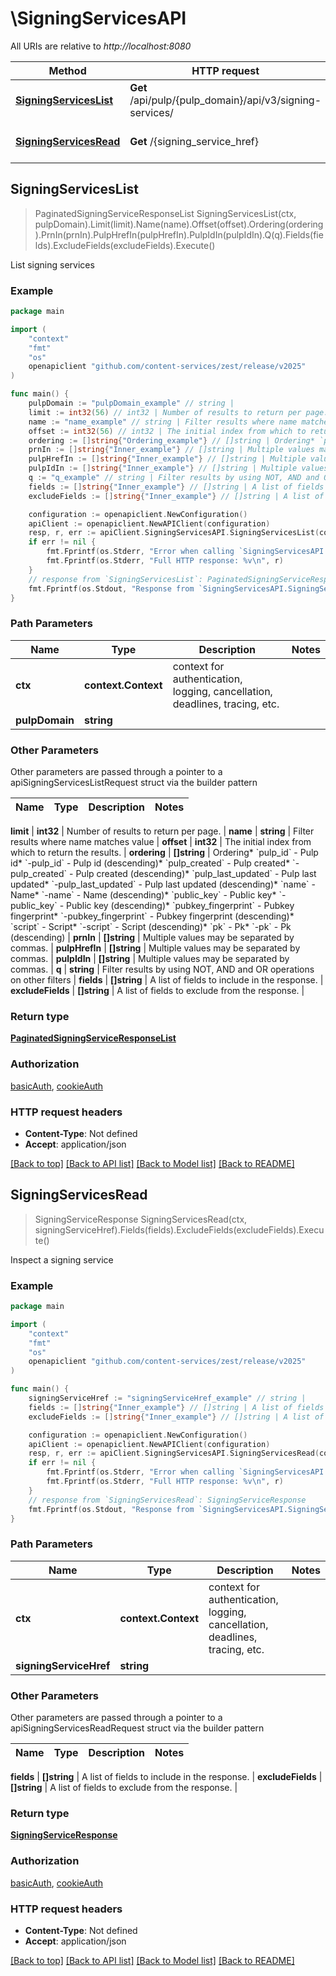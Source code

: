 # \SigningServicesAPI

All URIs are relative to *http://localhost:8080*

Method | HTTP request | Description
------------- | ------------- | -------------
[**SigningServicesList**](SigningServicesAPI.md#SigningServicesList) | **Get** /api/pulp/{pulp_domain}/api/v3/signing-services/ | List signing services
[**SigningServicesRead**](SigningServicesAPI.md#SigningServicesRead) | **Get** /{signing_service_href} | Inspect a signing service



## SigningServicesList

> PaginatedSigningServiceResponseList SigningServicesList(ctx, pulpDomain).Limit(limit).Name(name).Offset(offset).Ordering(ordering).PrnIn(prnIn).PulpHrefIn(pulpHrefIn).PulpIdIn(pulpIdIn).Q(q).Fields(fields).ExcludeFields(excludeFields).Execute()

List signing services



### Example

```go
package main

import (
	"context"
	"fmt"
	"os"
	openapiclient "github.com/content-services/zest/release/v2025"
)

func main() {
	pulpDomain := "pulpDomain_example" // string | 
	limit := int32(56) // int32 | Number of results to return per page. (optional)
	name := "name_example" // string | Filter results where name matches value (optional)
	offset := int32(56) // int32 | The initial index from which to return the results. (optional)
	ordering := []string{"Ordering_example"} // []string | Ordering* `pulp_id` - Pulp id* `-pulp_id` - Pulp id (descending)* `pulp_created` - Pulp created* `-pulp_created` - Pulp created (descending)* `pulp_last_updated` - Pulp last updated* `-pulp_last_updated` - Pulp last updated (descending)* `name` - Name* `-name` - Name (descending)* `public_key` - Public key* `-public_key` - Public key (descending)* `pubkey_fingerprint` - Pubkey fingerprint* `-pubkey_fingerprint` - Pubkey fingerprint (descending)* `script` - Script* `-script` - Script (descending)* `pk` - Pk* `-pk` - Pk (descending) (optional)
	prnIn := []string{"Inner_example"} // []string | Multiple values may be separated by commas. (optional)
	pulpHrefIn := []string{"Inner_example"} // []string | Multiple values may be separated by commas. (optional)
	pulpIdIn := []string{"Inner_example"} // []string | Multiple values may be separated by commas. (optional)
	q := "q_example" // string | Filter results by using NOT, AND and OR operations on other filters (optional)
	fields := []string{"Inner_example"} // []string | A list of fields to include in the response. (optional)
	excludeFields := []string{"Inner_example"} // []string | A list of fields to exclude from the response. (optional)

	configuration := openapiclient.NewConfiguration()
	apiClient := openapiclient.NewAPIClient(configuration)
	resp, r, err := apiClient.SigningServicesAPI.SigningServicesList(context.Background(), pulpDomain).Limit(limit).Name(name).Offset(offset).Ordering(ordering).PrnIn(prnIn).PulpHrefIn(pulpHrefIn).PulpIdIn(pulpIdIn).Q(q).Fields(fields).ExcludeFields(excludeFields).Execute()
	if err != nil {
		fmt.Fprintf(os.Stderr, "Error when calling `SigningServicesAPI.SigningServicesList``: %v\n", err)
		fmt.Fprintf(os.Stderr, "Full HTTP response: %v\n", r)
	}
	// response from `SigningServicesList`: PaginatedSigningServiceResponseList
	fmt.Fprintf(os.Stdout, "Response from `SigningServicesAPI.SigningServicesList`: %v\n", resp)
}
```

### Path Parameters


Name | Type | Description  | Notes
------------- | ------------- | ------------- | -------------
**ctx** | **context.Context** | context for authentication, logging, cancellation, deadlines, tracing, etc.
**pulpDomain** | **string** |  | 

### Other Parameters

Other parameters are passed through a pointer to a apiSigningServicesListRequest struct via the builder pattern


Name | Type | Description  | Notes
------------- | ------------- | ------------- | -------------

 **limit** | **int32** | Number of results to return per page. | 
 **name** | **string** | Filter results where name matches value | 
 **offset** | **int32** | The initial index from which to return the results. | 
 **ordering** | **[]string** | Ordering* &#x60;pulp_id&#x60; - Pulp id* &#x60;-pulp_id&#x60; - Pulp id (descending)* &#x60;pulp_created&#x60; - Pulp created* &#x60;-pulp_created&#x60; - Pulp created (descending)* &#x60;pulp_last_updated&#x60; - Pulp last updated* &#x60;-pulp_last_updated&#x60; - Pulp last updated (descending)* &#x60;name&#x60; - Name* &#x60;-name&#x60; - Name (descending)* &#x60;public_key&#x60; - Public key* &#x60;-public_key&#x60; - Public key (descending)* &#x60;pubkey_fingerprint&#x60; - Pubkey fingerprint* &#x60;-pubkey_fingerprint&#x60; - Pubkey fingerprint (descending)* &#x60;script&#x60; - Script* &#x60;-script&#x60; - Script (descending)* &#x60;pk&#x60; - Pk* &#x60;-pk&#x60; - Pk (descending) | 
 **prnIn** | **[]string** | Multiple values may be separated by commas. | 
 **pulpHrefIn** | **[]string** | Multiple values may be separated by commas. | 
 **pulpIdIn** | **[]string** | Multiple values may be separated by commas. | 
 **q** | **string** | Filter results by using NOT, AND and OR operations on other filters | 
 **fields** | **[]string** | A list of fields to include in the response. | 
 **excludeFields** | **[]string** | A list of fields to exclude from the response. | 

### Return type

[**PaginatedSigningServiceResponseList**](PaginatedSigningServiceResponseList.md)

### Authorization

[basicAuth](../README.md#basicAuth), [cookieAuth](../README.md#cookieAuth)

### HTTP request headers

- **Content-Type**: Not defined
- **Accept**: application/json

[[Back to top]](#) [[Back to API list]](../README.md#documentation-for-api-endpoints)
[[Back to Model list]](../README.md#documentation-for-models)
[[Back to README]](../README.md)


## SigningServicesRead

> SigningServiceResponse SigningServicesRead(ctx, signingServiceHref).Fields(fields).ExcludeFields(excludeFields).Execute()

Inspect a signing service



### Example

```go
package main

import (
	"context"
	"fmt"
	"os"
	openapiclient "github.com/content-services/zest/release/v2025"
)

func main() {
	signingServiceHref := "signingServiceHref_example" // string | 
	fields := []string{"Inner_example"} // []string | A list of fields to include in the response. (optional)
	excludeFields := []string{"Inner_example"} // []string | A list of fields to exclude from the response. (optional)

	configuration := openapiclient.NewConfiguration()
	apiClient := openapiclient.NewAPIClient(configuration)
	resp, r, err := apiClient.SigningServicesAPI.SigningServicesRead(context.Background(), signingServiceHref).Fields(fields).ExcludeFields(excludeFields).Execute()
	if err != nil {
		fmt.Fprintf(os.Stderr, "Error when calling `SigningServicesAPI.SigningServicesRead``: %v\n", err)
		fmt.Fprintf(os.Stderr, "Full HTTP response: %v\n", r)
	}
	// response from `SigningServicesRead`: SigningServiceResponse
	fmt.Fprintf(os.Stdout, "Response from `SigningServicesAPI.SigningServicesRead`: %v\n", resp)
}
```

### Path Parameters


Name | Type | Description  | Notes
------------- | ------------- | ------------- | -------------
**ctx** | **context.Context** | context for authentication, logging, cancellation, deadlines, tracing, etc.
**signingServiceHref** | **string** |  | 

### Other Parameters

Other parameters are passed through a pointer to a apiSigningServicesReadRequest struct via the builder pattern


Name | Type | Description  | Notes
------------- | ------------- | ------------- | -------------

 **fields** | **[]string** | A list of fields to include in the response. | 
 **excludeFields** | **[]string** | A list of fields to exclude from the response. | 

### Return type

[**SigningServiceResponse**](SigningServiceResponse.md)

### Authorization

[basicAuth](../README.md#basicAuth), [cookieAuth](../README.md#cookieAuth)

### HTTP request headers

- **Content-Type**: Not defined
- **Accept**: application/json

[[Back to top]](#) [[Back to API list]](../README.md#documentation-for-api-endpoints)
[[Back to Model list]](../README.md#documentation-for-models)
[[Back to README]](../README.md)

